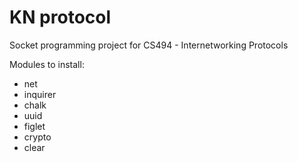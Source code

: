 # KN protocol
Socket programming project for CS494 - Internetworking Protocols
 
 Modules to install: 
 + net
 + inquirer
 + chalk
 + uuid
 + figlet
 + crypto
 + clear
